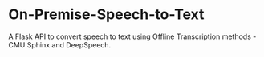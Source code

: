 # On-Premise-Speech-to-Text
A Flask API to convert speech to text using Offline Transcription methods - CMU Sphinx and DeepSpeech.
